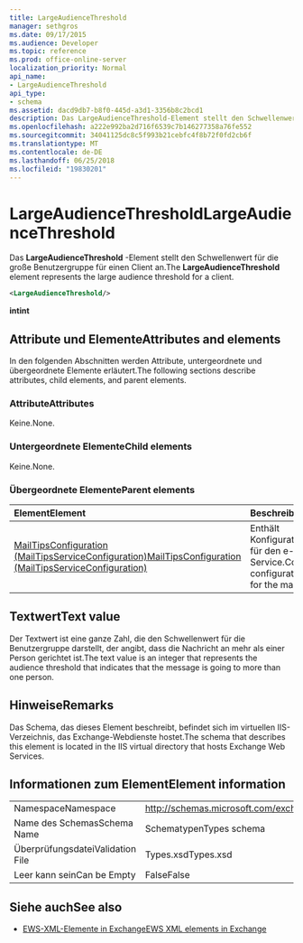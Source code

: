 ```yaml
---
title: LargeAudienceThreshold
manager: sethgros
ms.date: 09/17/2015
ms.audience: Developer
ms.topic: reference
ms.prod: office-online-server
localization_priority: Normal
api_name:
- LargeAudienceThreshold
api_type:
- schema
ms.assetid: dacd9db7-b8f0-445d-a3d1-3356b8c2bcd1
description: Das LargeAudienceThreshold-Element stellt den Schwellenwert für die große Benutzergruppe für einen Client an.
ms.openlocfilehash: a222e992ba2d716f6539c7b146277358a76fe552
ms.sourcegitcommit: 34041125dc8c5f993b21cebfc4f8b72f0fd2cb6f
ms.translationtype: MT
ms.contentlocale: de-DE
ms.lasthandoff: 06/25/2018
ms.locfileid: "19830201"
---
```

# <a name="largeaudiencethreshold"></a><span data-ttu-id="95d50-103">LargeAudienceThreshold</span><span class="sxs-lookup"><span data-stu-id="95d50-103">LargeAudienceThreshold</span></span>

<span data-ttu-id="95d50-104">Das **LargeAudienceThreshold** -Element stellt den Schwellenwert für die große Benutzergruppe für einen Client an.</span><span class="sxs-lookup"><span data-stu-id="95d50-104">The **LargeAudienceThreshold** element represents the large audience threshold for a client.</span></span> 
  
```XML
<LargeAudienceThreshold/>
```

 <span data-ttu-id="95d50-105">**int**</span><span class="sxs-lookup"><span data-stu-id="95d50-105">**int**</span></span>
## <a name="attributes-and-elements"></a><span data-ttu-id="95d50-106">Attribute und Elemente</span><span class="sxs-lookup"><span data-stu-id="95d50-106">Attributes and elements</span></span>

<span data-ttu-id="95d50-107">In den folgenden Abschnitten werden Attribute, untergeordnete und übergeordnete Elemente erläutert.</span><span class="sxs-lookup"><span data-stu-id="95d50-107">The following sections describe attributes, child elements, and parent elements.</span></span>
  
### <a name="attributes"></a><span data-ttu-id="95d50-108">Attribute</span><span class="sxs-lookup"><span data-stu-id="95d50-108">Attributes</span></span>

<span data-ttu-id="95d50-109">Keine.</span><span class="sxs-lookup"><span data-stu-id="95d50-109">None.</span></span>
  
### <a name="child-elements"></a><span data-ttu-id="95d50-110">Untergeordnete Elemente</span><span class="sxs-lookup"><span data-stu-id="95d50-110">Child elements</span></span>

<span data-ttu-id="95d50-111">Keine.</span><span class="sxs-lookup"><span data-stu-id="95d50-111">None.</span></span>
  
### <a name="parent-elements"></a><span data-ttu-id="95d50-112">Übergeordnete Elemente</span><span class="sxs-lookup"><span data-stu-id="95d50-112">Parent elements</span></span>

|<span data-ttu-id="95d50-113">**Element**</span><span class="sxs-lookup"><span data-stu-id="95d50-113">**Element**</span></span>|<span data-ttu-id="95d50-114">**Beschreibung**</span><span class="sxs-lookup"><span data-stu-id="95d50-114">**Description**</span></span>|
|:-----|:-----|
|[<span data-ttu-id="95d50-115">MailTipsConfiguration (MailTipsServiceConfiguration)</span><span class="sxs-lookup"><span data-stu-id="95d50-115">MailTipsConfiguration (MailTipsServiceConfiguration)</span></span>](mailtipsconfiguration-mailtipsserviceconfiguration.md) <br/> |<span data-ttu-id="95d50-116">Enthält Konfigurationsinformationen für den e-Mail-Dienst Tipps Service.</span><span class="sxs-lookup"><span data-stu-id="95d50-116">Contains service configuration information for the mail tips service.</span></span>  <br/> |
   
## <a name="text-value"></a><span data-ttu-id="95d50-117">Textwert</span><span class="sxs-lookup"><span data-stu-id="95d50-117">Text value</span></span>

<span data-ttu-id="95d50-118">Der Textwert ist eine ganze Zahl, die den Schwellenwert für die Benutzergruppe darstellt, der angibt, dass die Nachricht an mehr als einer Person gerichtet ist.</span><span class="sxs-lookup"><span data-stu-id="95d50-118">The text value is an integer that represents the audience threshold that indicates that the message is going to more than one person.</span></span>
  
## <a name="remarks"></a><span data-ttu-id="95d50-119">Hinweise</span><span class="sxs-lookup"><span data-stu-id="95d50-119">Remarks</span></span>

<span data-ttu-id="95d50-120">Das Schema, das dieses Element beschreibt, befindet sich im virtuellen IIS-Verzeichnis, das Exchange-Webdienste hostet.</span><span class="sxs-lookup"><span data-stu-id="95d50-120">The schema that describes this element is located in the IIS virtual directory that hosts Exchange Web Services.</span></span>
  
## <a name="element-information"></a><span data-ttu-id="95d50-121">Informationen zum Element</span><span class="sxs-lookup"><span data-stu-id="95d50-121">Element information</span></span>

|||
|:-----|:-----|
|<span data-ttu-id="95d50-122">Namespace</span><span class="sxs-lookup"><span data-stu-id="95d50-122">Namespace</span></span>  <br/> |http://schemas.microsoft.com/exchange/services/2006/types  <br/> |
|<span data-ttu-id="95d50-123">Name des Schemas</span><span class="sxs-lookup"><span data-stu-id="95d50-123">Schema Name</span></span>  <br/> |<span data-ttu-id="95d50-124">Schematypen</span><span class="sxs-lookup"><span data-stu-id="95d50-124">Types schema</span></span>  <br/> |
|<span data-ttu-id="95d50-125">Überprüfungsdatei</span><span class="sxs-lookup"><span data-stu-id="95d50-125">Validation File</span></span>  <br/> |<span data-ttu-id="95d50-126">Types.xsd</span><span class="sxs-lookup"><span data-stu-id="95d50-126">Types.xsd</span></span>  <br/> |
|<span data-ttu-id="95d50-127">Leer kann sein</span><span class="sxs-lookup"><span data-stu-id="95d50-127">Can be Empty</span></span>  <br/> |<span data-ttu-id="95d50-128">False</span><span class="sxs-lookup"><span data-stu-id="95d50-128">False</span></span>  <br/> |
   
## <a name="see-also"></a><span data-ttu-id="95d50-129">Siehe auch</span><span class="sxs-lookup"><span data-stu-id="95d50-129">See also</span></span>



- [<span data-ttu-id="95d50-130">EWS-XML-Elemente in Exchange</span><span class="sxs-lookup"><span data-stu-id="95d50-130">EWS XML elements in Exchange</span></span>](ews-xml-elements-in-exchange.md)

